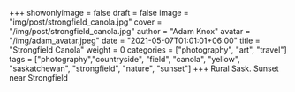 +++
showonlyimage = false
draft = false
image = "img/post/strongfield_canola.jpg"
cover = "/img/post/strongfield_canola.jpg"
author = "Adam Knox"
avatar = "/img/adam_avatar.jpeg"
date = "2021-05-07T01:01:01+06:00"
title = "Strongfield Canola"
weight = 0
categories = ["photography", "art", "travel"]
tags = ["photography","countryside", "field", "canola", "yellow", "saskatchewan", "strongfield", "nature", "sunset"]
+++
Rural Sask. Sunset near Strongfield
<!--more-->